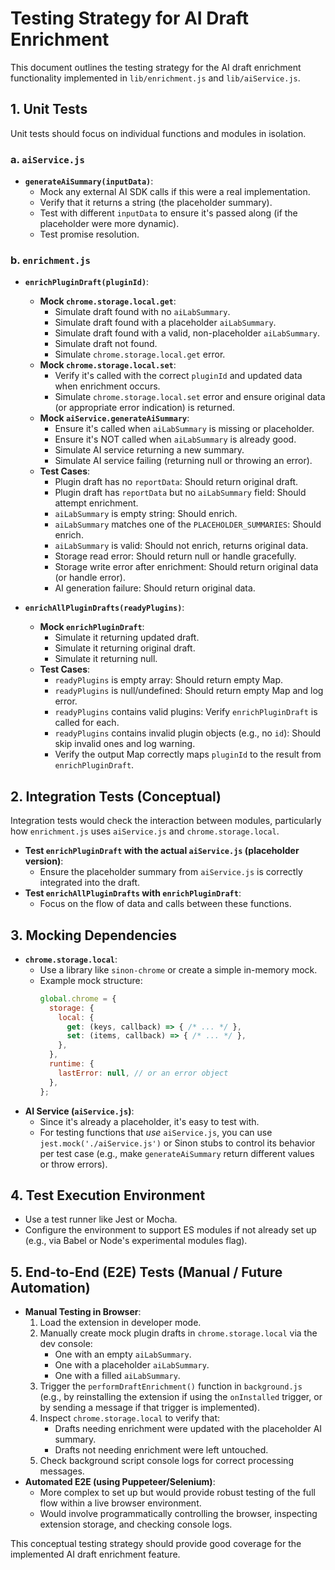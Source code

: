 # Testing Strategy for AI Draft Enrichment

This document outlines the testing strategy for the AI draft enrichment functionality implemented in `lib/enrichment.js` and `lib/aiService.js`.

## 1. Unit Tests

Unit tests should focus on individual functions and modules in isolation.

### a. `aiService.js`
   - **`generateAiSummary(inputData)`**:
     - Mock any external AI SDK calls if this were a real implementation.
     - Verify that it returns a string (the placeholder summary).
     - Test with different `inputData` to ensure it's passed along (if the placeholder were more dynamic).
     - Test promise resolution.

### b. `enrichment.js`
   - **`enrichPluginDraft(pluginId)`**:
     - **Mock `chrome.storage.local.get`**:
       - Simulate draft found with no `aiLabSummary`.
       - Simulate draft found with a placeholder `aiLabSummary`.
       - Simulate draft found with a valid, non-placeholder `aiLabSummary`.
       - Simulate draft not found.
       - Simulate `chrome.storage.local.get` error.
     - **Mock `chrome.storage.local.set`**:
       - Verify it's called with the correct `pluginId` and updated data when enrichment occurs.
       - Simulate `chrome.storage.local.set` error and ensure original data (or appropriate error indication) is returned.
     - **Mock `aiService.generateAiSummary`**:
       - Ensure it's called when `aiLabSummary` is missing or placeholder.
       - Ensure it's NOT called when `aiLabSummary` is already good.
       - Simulate AI service returning a new summary.
       - Simulate AI service failing (returning null or throwing an error).
     - **Test Cases**:
       - Plugin draft has no `reportData`: Should return original draft.
       - Plugin draft has `reportData` but no `aiLabSummary` field: Should attempt enrichment.
       - `aiLabSummary` is empty string: Should enrich.
       - `aiLabSummary` matches one of the `PLACEHOLDER_SUMMARIES`: Should enrich.
       - `aiLabSummary` is valid: Should not enrich, returns original data.
       - Storage read error: Should return null or handle gracefully.
       - Storage write error after enrichment: Should return original data (or handle error).
       - AI generation failure: Should return original data.

   - **`enrichAllPluginDrafts(readyPlugins)`**:
     - **Mock `enrichPluginDraft`**:
       - Simulate it returning updated draft.
       - Simulate it returning original draft.
       - Simulate it returning null.
     - **Test Cases**:
       - `readyPlugins` is empty array: Should return empty Map.
       - `readyPlugins` is null/undefined: Should return empty Map and log error.
       - `readyPlugins` contains valid plugins: Verify `enrichPluginDraft` is called for each.
       - `readyPlugins` contains invalid plugin objects (e.g., no `id`): Should skip invalid ones and log warning.
       - Verify the output Map correctly maps `pluginId` to the result from `enrichPluginDraft`.

## 2. Integration Tests (Conceptual)

Integration tests would check the interaction between modules, particularly how `enrichment.js` uses `aiService.js` and `chrome.storage.local`.

- **Test `enrichPluginDraft` with the actual `aiService.js` (placeholder version)**:
  - Ensure the placeholder summary from `aiService.js` is correctly integrated into the draft.
- **Test `enrichAllPluginDrafts` with `enrichPluginDraft`**:
  - Focus on the flow of data and calls between these functions.

## 3. Mocking Dependencies

- **`chrome.storage.local`**:
  - Use a library like `sinon-chrome` or create a simple in-memory mock.
  - Example mock structure:
    ```javascript
    global.chrome = {
      storage: {
        local: {
          get: (keys, callback) => { /* ... */ },
          set: (items, callback) => { /* ... */ },
        },
      },
      runtime: {
        lastError: null, // or an error object
      },
    };
    ```
- **AI Service (`aiService.js`)**:
  - Since it's already a placeholder, it's easy to test with.
  - For testing functions that *use* `aiService.js`, you can use `jest.mock('./aiService.js')` or Sinon stubs to control its behavior per test case (e.g., make `generateAiSummary` return different values or throw errors).

## 4. Test Execution Environment

- Use a test runner like Jest or Mocha.
- Configure the environment to support ES modules if not already set up (e.g., via Babel or Node's experimental modules flag).

## 5. End-to-End (E2E) Tests (Manual / Future Automation)

- **Manual Testing in Browser**:
  1. Load the extension in developer mode.
  2. Manually create mock plugin drafts in `chrome.storage.local` via the dev console:
     - One with an empty `aiLabSummary`.
     - One with a placeholder `aiLabSummary`.
     - One with a filled `aiLabSummary`.
  3. Trigger the `performDraftEnrichment()` function in `background.js` (e.g., by reinstalling the extension if using the `onInstalled` trigger, or by sending a message if that trigger is implemented).
  4. Inspect `chrome.storage.local` to verify that:
     - Drafts needing enrichment were updated with the placeholder AI summary.
     - Drafts not needing enrichment were left untouched.
  5. Check background script console logs for correct processing messages.
- **Automated E2E (using Puppeteer/Selenium)**:
  - More complex to set up but would provide robust testing of the full flow within a live browser environment.
  - Would involve programmatically controlling the browser, inspecting extension storage, and checking console logs.

This conceptual testing strategy should provide good coverage for the implemented AI draft enrichment feature.
